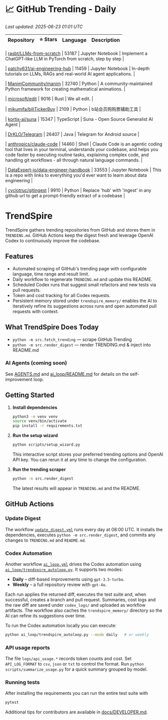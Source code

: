 <!-- TRENDING_START -->
# 📈 GitHub Trending - Daily

_Last updated: 2025-06-23 01:01 UTC_

| Repository | ⭐ Stars | Language | Description |
|------------|--------:|----------|-------------|

| [rasbt/LLMs-from-scratch](https://github.com/rasbt/LLMs-from-scratch) | 53187 | Jupyter Notebook | Implement a ChatGPT-like LLM in PyTorch from scratch, step by step |

| [patchy631/ai-engineering-hub](https://github.com/patchy631/ai-engineering-hub) | 11459 | Jupyter Notebook | In-depth tutorials on LLMs, RAGs and real-world AI agent applications. |

| [ManimCommunity/manim](https://github.com/ManimCommunity/manim) | 32740 | Python | A community-maintained Python framework for creating mathematical animations. |

| [microsoft/edit](https://github.com/microsoft/edit) | 9016 | Rust | We all edit. |

| [mikumifa/biliTickerBuy](https://github.com/mikumifa/biliTickerBuy) | 2109 | Python | b站会员购购票辅助工具 |

| [kortix-ai/suna](https://github.com/kortix-ai/suna) | 15347 | TypeScript | Suna - Open Source Generalist AI Agent |

| [DrKLO/Telegram](https://github.com/DrKLO/Telegram) | 26407 | Java | Telegram for Android source |

| [anthropics/claude-code](https://github.com/anthropics/claude-code) | 14460 | Shell | Claude Code is an agentic coding tool that lives in your terminal, understands your codebase, and helps you code faster by executing routine tasks, explaining complex code, and handling git workflows - all through natural language commands. |

| [DataExpert-io/data-engineer-handbook](https://github.com/DataExpert-io/data-engineer-handbook) | 33553 | Jupyter Notebook | This is a repo with links to everything you'd ever want to learn about data engineering |

| [cyclotruc/gitingest](https://github.com/cyclotruc/gitingest) | 9910 | Python | Replace 'hub' with 'ingest' in any github url to get a prompt-friendly extract of a codebase |
<!-- TRENDING_END -->

# TrendSpire

TrendSpire gathers trending repositories from GitHub and stores them in `TRENDING.md`. GitHub Actions keep the digest fresh and leverage OpenAI Codex to continuously improve the codebase.

## Features

- Automated scraping of GitHub's trending page with configurable language, time range and result limit.
- Daily workflow to regenerate `TRENDING.md` and update this README.
- Scheduled Codex runs that suggest small refactors and new tests via pull requests.
- Token and cost tracking for all Codex requests.
- Persistent memory stored under `trendspire_memory/` enables the AI to
  iteratively refine its suggestions across runs and open automated pull
  requests with context.

## What TrendSpire Does Today

- `python -m src.fetch_trending` — scrape GitHub Trending
- `python -m src.render_digest` — render TRENDING.md & inject into README.md

### AI Agents (coming soon)
See [AGENTS.md](./AGENTS.md) and [ai_loop/README.md](./ai_loop/README.md) for details on the self-improvement loop.

## Getting Started

1. **Install dependencies**
   ```bash
   python3 -m venv venv
   source venv/bin/activate
   pip install -r requirements.txt
   ```

2. **Run the setup wizard**
   ```bash
   python scripts/setup_wizard.py
   ```
   This interactive script stores your preferred trending options and OpenAI API key.
   You can rerun it at any time to change the configuration.

3. **Run the trending scraper**
   ```bash
   python -m src.render_digest
   ```
   The latest results will appear in `TRENDING.md` and the README.


## GitHub Actions

### Update Digest

The workflow [`update_digest.yml`](.github/workflows/update_digest.yml) runs every day at 08:00 UTC. It installs the dependencies, executes `python -m src.render_digest`, and commits any changes to `TRENDING.md` and `README.md`.

### Codex Automation

Another workflow [`ai_loop.yml`](.github/workflows/ai_loop.yml) drives the Codex automation using [`ai_loop/trendspire_autoloop.py`](ai_loop/trendspire_autoloop.py). It supports two modes:

- **Daily** – diff-based improvements using `gpt-3.5-turbo`.
- **Weekly** – a full repository review with `gpt-4o`.

Each run applies the returned diff, executes the test suite and, when successful, creates a branch and pull request. Summaries, cost logs and the raw diff are saved under `codex_logs/` and uploaded as workflow artifacts. The workflow also caches the `trendspire_memory/` directory so the AI can refine its suggestions over time.

To run the Codex automation locally you can execute:

```bash
python ai_loop/trendspire_autoloop.py --mode daily   # or weekly
```

### API usage reports

The file `logs/api_usage.*` records token counts and cost. Set `API_LOG_FORMAT`
to `csv`, `json` or `txt` to control the format. Run `python
scripts/summarize_usage.py` for a quick summary grouped by model.

### Running tests

After installing the requirements you can run the entire test suite with

```bash
pytest
```

Additional tips for contributors are available in
[docs/DEVELOPER.md](docs/DEVELOPER.md).
